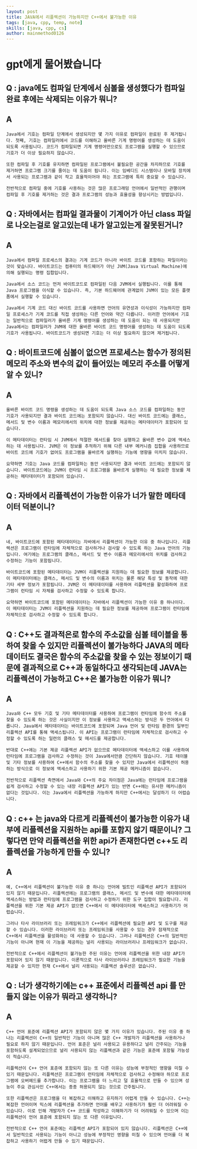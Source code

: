 ```yaml
---
layout: post
title: JAVA에서 리플렉션이 가능하지만 C++에서 불가능한 이유
tags: [java, cpp, temp, note]
skills: [java, cpp, cs]
author: mainmethod0126
---
```


# gpt에게 물어봤습니다

## Q : java에도 컴파일 단계에서 심볼을 생성했다가 컴파일 완료 후에는 삭제되는 이유가 뭐니?

## A

`Java에서 기호는 컴파일 단계에서 생성되지만 몇 가지 이유로 컴파일이 완료된 후 제거됩니다. 첫째, 기호는 컴파일러에서 코드를 이해하고 올바른 기계 명령어를 생성하는 데 도움이 되도록 사용됩니다. 코드가 컴파일되면 기계 명령어만으로도 프로그램을 실행할 수 있으므로 기호가 더 이상 필요하지 않습니다.`

`또한 컴파일 후 기호를 유지하면 컴파일된 프로그램에서 불필요한 공간을 차지하므로 기호를 제거하면 프로그램 크기를 줄이는 데 도움이 됩니다. 이는 임베디드 시스템이나 모바일 장치에서 사용되는 프로그램과 같이 작고 효율적이어야 하는 프로그램에 특히 중요할 수 있습니다.`

`전반적으로 컴파일 중에 기호를 사용하는 것은 많은 프로그래밍 언어에서 일반적인 관행이며 컴파일 후 기호를 제거하는 것은 결과 프로그램의 성능과 효율성을 향상시키는 방법입니다.`

## Q : 자바에서는 컴파일 결과물이 기계어가 아닌 class 파일로 나오는걸로 알고있는데 내가 알고있는게 잘못된거니?

## A

`Java에서 컴파일 프로세스의 결과는 기계 코드가 아니라 바이트 코드를 포함하는 파일이라는 것이 맞습니다. 바이트코드는 컴퓨터의 하드웨어가 아닌 JVM(Java Virtual Machine)에 의해 실행되는 명령 집합입니다.`

`Java에서 소스 코드는 먼저 바이트코드로 컴파일된 다음 JVM에서 실행됩니다. 이를 통해 Java 프로그램을 이식할 수 있습니다. 즉, 기본 하드웨어에 관계없이 JVM이 있는 모든 플랫폼에서 실행할 수 있습니다.`

`Java에서 기계 코드 대신 바이트 코드를 사용하면 언어의 유연성과 이식성이 가능하지만 컴파일 프로세스가 기계 코드를 직접 생성하는 다른 언어와 약간 다릅니다. 이러한 언어에서 기호는 일반적으로 컴파일러가 올바른 기계 명령어를 생성하는 데 도움이 되는 데 사용되지만 Java에서는 컴파일러가 JVM에 대한 올바른 바이트 코드 명령어를 생성하는 데 도움이 되도록 기호가 사용됩니다. 바이트코드가 생성되면 기호는 더 이상 필요하지 않으며 제거됩니다.`

## Q : 바이트코드에 심볼이 없으면 프로세스는 함수가 정의된 메모리 주소와 변수의 값이 들어있는 메모리 주소를 어떻게 알 수 있니?

## A

`올바른 바이트 코드 명령을 생성하는 데 도움이 되도록 Java 소스 코드를 컴파일하는 동안 기호가 사용되지만 결과 바이트 코드에는 포함되지 않습니다. 대신 바이트 코드에는 클래스, 메서드 및 변수 이름과 메모리에서의 위치에 대한 정보를 제공하는 메타데이터가 포함되어 있습니다.`

`이 메타데이터는 런타임 시 JVM에서 적절한 메서드를 찾아 실행하고 올바른 변수 값에 액세스하는 데 사용됩니다. JVM은 이 정보를 추적하기 위해 다른 내부 메커니즘 집합을 사용하므로 바이트 코드에 기호가 없어도 프로그램을 올바르게 실행하는 기능에 영향을 미치지 않습니다.`

`요약하면 기호는 Java 코드를 컴파일하는 동안 사용되지만 결과 바이트 코드에는 포함되지 않습니다. 바이트코드에는 JVM이 런타임 시 프로그램을 올바르게 실행하는 데 필요한 정보를 제공하는 메타데이터가 포함되어 있습니다.`

## Q : 자바에서 리플렉션이 가능한 이유가 너가 말한 메타데이터 덕분이니?

## A

`네, 바이트코드에 포함된 메타데이터는 자바에서 리플렉션이 가능한 이유 중 하나입니다. 리플렉션은 프로그램이 런타임에 자체적으로 검사하거나 검사할 수 있도록 하는 Java 언어의 기능입니다. 여기에는 프로그램의 클래스, 메서드 및 변수 이름과 메모리에서의 위치를 ​​검사하고 수정하는 기능이 포함됩니다.`

`바이트코드에 포함된 메타데이터는 JVM이 리플렉션을 지원하는 데 필요한 정보를 제공합니다. 이 메타데이터에는 클래스, 메서드 및 변수의 이름과 위치는 물론 해당 특성 및 동작에 대한 기타 세부 정보가 포함됩니다. JVM은 이 메타데이터를 사용하여 리플렉션을 활성화하여 프로그램이 런타임 시 자체를 검사하고 수정할 수 있도록 합니다.`

`요약하면 바이트코드에 포함된 메타데이터는 자바에서 리플렉션이 가능한 이유 중 하나이다. 이 메타데이터는 JVM이 리플렉션을 지원하는 데 필요한 정보를 제공하여 프로그램이 런타임에 자체적으로 검사하고 수정할 수 있도록 합니다.`

## Q : C++도 결과적은로 함수의 주소값을 심볼 테이블을 통하여 찾을 수 있지만 리플렉션이 불가능하다 JAVA의 메타데이터도 결국은 함수의 주소값을 찾을 수 있는 정보이기 때문에 결과적으로 C++과 동일하다고 생각되는데 JAVA는 리플렉션이 가능하고 C++은 불가능한 이유가 뭐니?

## A

`Java와 C++ 모두 기호 및 기타 메타데이터를 사용하여 프로그램이 런타임에 함수의 주소를 찾을 수 있도록 하는 것은 사실이지만 이 정보를 사용하고 액세스하는 방식은 두 언어에서 다릅니다. Java에서 메타데이터는 바이트코드에 포함되며 Java 언어 및 런타임 환경의 일부인 리플렉션 API를 통해 액세스됩니다. 이 API는 프로그램이 런타임에 자체적으로 검사하고 수정할 수 있도록 하는 일련의 클래스 및 메서드를 제공합니다.`

`반대로 C++에는 기본 제공 리플렉션 API가 없으므로 메타데이터에 액세스하고 이를 사용하여 런타임에 프로그램을 검사하고 수정하는 것이 Java에서만큼 간단하지 않습니다. 기호 테이블 및 기타 정보를 사용하여 C++에서 함수의 주소를 찾을 수 있지만 Java에서 리플렉션이 허용하는 방식으로 이 정보에 액세스하고 사용하기 위한 기본 제공 메커니즘이 없습니다.`

`전반적으로 리플렉션 측면에서 Java와 C++의 주요 차이점은 Java에는 런타임에 프로그램을 쉽게 검사하고 수정할 수 있는 내장 리플렉션 API가 있는 반면 C++에는 유사한 메커니즘이 없다는 것입니다. 이는 Java에서 리플렉션을 가능하게 하지만 C++에서는 달성하기 더 어렵습니다.`

## Q : c++ 는 java와 다르게 리플렉션이 불가능한 이유가 내부에 리플렉션을 지원하는 api를 포함지 않기 때문이니? 그렇다면 만약 리플렉션을 위한 api가 존재한다면 c++도 리플렉션을 가능하게 만들 수 있니?

## A
`예, C++에서 리플렉션이 불가능한 이유 중 하나는 언어에 빌트인 리플렉션 API가 포함되어 있지 않기 때문입니다. 리플렉션에는 프로그램의 클래스, 메서드 및 변수에 대한 메타데이터에 액세스하는 방법과 런타임에 프로그램을 검사하고 수정하기 위한 도구 집합이 필요합니다. 리플렉션을 위한 기본 제공 API가 없으면 C++에서 이 메타데이터에 액세스하고 사용하기가 어렵습니다.`

`그러나 타사 라이브러리 또는 프레임워크가 C++에서 리플렉션에 필요한 API 및 도구를 제공할 수 있습니다. 이러한 라이브러리 또는 프레임워크를 사용할 수 있는 경우 잠재적으로 C++에서 리플렉션을 활성화하는 데 사용할 수 있습니다. 그러나 리플렉션은 C++의 일반적인 기능이 아니며 현재 이 기능을 제공하는 널리 사용되는 라이브러리나 프레임워크가 없습니다.`

`전반적으로 C++에서 리플렉션이 불가능한 주된 이유는 언어에 리플렉션을 위한 내장 API가 포함되어 있지 않기 때문입니다. 이론적으로 타사 라이브러리나 프레임워크가 필요한 기능을 제공할 수 있지만 현재 C++에서 널리 사용되는 리플렉션 솔루션은 없습니다.`

## Q : 너가 생각하기에는 c++ 표준에서 리플렉션 api 를 만들지 않는 이유가 뭐라고 생각하니?

## A

`C++ 언어 표준에 리플렉션 API가 포함되지 않은 몇 가지 이유가 있습니다. 주된 이유 중 하나는 리플렉션이 C++의 일반적인 기능이 아니며 많은 C++ 개발자가 리플렉션을 사용하거나 필요로 하지 않기 때문입니다. 언어 표준은 널리 사용되고 유용하다고 널리 간주되는 기능을 포함하도록 설계되었으므로 널리 사용되지 않는 리플렉션과 같은 기능은 표준에 포함될 가능성이 적습니다.`

`리플렉션이 C++ 언어 표준에 포함되지 않는 또 다른 이유는 성능에 부정적인 영향을 미칠 수 있기 때문입니다. 리플렉션은 프로그램이 런타임에 자체적으로 검사하고 수정해야 하므로 프로그램에 오버헤드를 추가합니다. 이는 프로그램을 더 느리고 덜 효율적으로 만들 수 있으며 성능이 주요 관심사인 C++에서는 종종 허용되지 않는 것으로 간주됩니다.`

`또한 리플렉션은 프로그램을 더 복잡하고 이해하고 유지하기 어렵게 만들 수 있습니다. C++는 복잡한 언어이며 믹스에 리플렉션을 추가하면 언어를 배우고 사용하기가 훨씬 더 어려워질 수 있습니다. 이로 인해 개발자가 C++ 코드를 작성하고 이해하기가 더 어려워질 수 있으며 이는 리플렉션이 언어 표준에 포함되지 않는 또 다른 이유입니다.`

`전반적으로 C++ 언어 표준에는 리플렉션 API가 포함되어 있지 않습니다. 리플렉션은 C++에서 일반적으로 사용되는 기능이 아니고 성능에 부정적인 영향을 미칠 수 있으며 언어를 더 복잡하고 사용하기 어렵게 만들 수 있기 때문입니다.`
